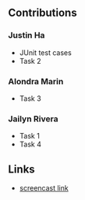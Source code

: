 ## Contributions

### Justin Ha
- JUnit test cases 
- Task 2

### Alondra Marin
- Task 3

### Jailyn Rivera
- Task 1
- Task 4

## Links

- [screencast link]()
